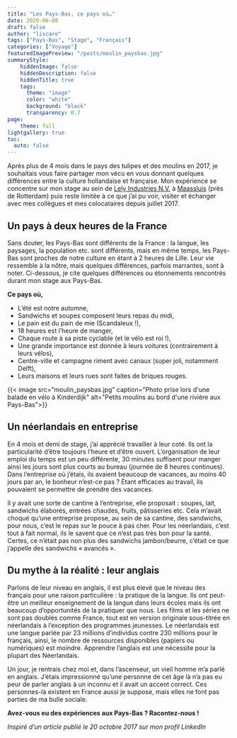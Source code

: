 ```yaml
---
title: "Les Pays-Bas, ce pays où…"
date: 2020-06-08
draft: false
author: "liscare"
tags: ["Pays-Bas", "Stage", "Français"]
categories: ["Voyage"]
featuredImagePreview: "/posts/moulin_paysbas.jpg"
summaryStyle:
    hiddenImage: false
    hiddenDescription: false
    hiddenTitle: true
    tags:
      theme: "image"
      color: "white"
      background: "black"
      transparency: 0.7
page:
    theme: full
lightgallery: true
toc:
  auto: false
---
```


Après plus de 4 mois dans le pays des tulipes et des moulins en 2017, je souhaitais vous faire partager mon vécu en vous donnant quelques différences entre la culture hollandaise et française. Mon expérience se concentre sur mon stage au sein de [Lely Industries N.V.](https://www.lely.com/fr) à [Maassluis](https://www.openstreetmap.org/search?query=maassluis#map=12/51.9319/4.3149) (près de Rotterdam) puis reste limitée à ce que j’ai pu voir, visiter et échanger avec mes collègues et mes colocataires depuis juillet 2017.

## Un pays à deux heures de la France

Sans douter, les Pays-Bas sont différents de la France : la langue, les paysages, la population etc. sont différents, mais en même temps, les Pays-Bas sont proches de notre culture en étant à 2 heures de Lille. Leur vie ressemble à la nôtre, mais quelques différences, parfois marrantes, sont à noter. Ci-dessous, je cite quelques différences ou étonnements rencontrés durant mon stage aux Pays-Bas.

**Ce pays où,**
- L’été est notre automne,
- Sandwichs et soupes composent leurs repas du midi,
- Le pain est du pain de mie (Scandaleux !),
- 18 heures est l’heure de manger,
- Chaque route à sa piste cyclable (et le vélo est roi !),
- Une grande importance est donnée à leurs voitures (contrairement à leurs vélos),
- Centre-ville et campagne riment avec canaux (super joli, notamment Delft),
- Leurs maisons et leurs rues sont faites de briques rouges.

{{< image src="moulin_paysbas.jpg" caption="Photo prise lors d'une balade en vélo à Kinderdijk" alt="Petits moulins au bord d'une rivière aux Pays-Bas">}}

## Un néerlandais en entreprise

En 4 mois et demi de stage, j’ai apprécié travailler à leur coté. Ils ont la particularité d’être toujours l’heure et d’être ouvert. L’organisation de leur emploi du temps est un peu différente, 30 minutes suffisent pour manger ainsi les jours sont plus courts au bureau (journée de 8 heures continues). Dans l’entreprise où j’étais, ils avaient beaucoup de vacances, au moins 40 jours par an, le bonheur n’est-ce pas ? Étant efficaces au travail, ils pouvaient se permettre de prendre des vacances.

Il y avait une sorte de cantine à l’entreprise, elle proposait : soupes, lait, sandwichs élaborés, entrées chaudes, fruits, pâtisseries etc. Cela m’avait choqué qu’une entreprise propose, au sein de sa cantine, des sandwichs, pour nous, c’est le repas sur le pouce à pas cher. Pour les néerlandais, c’est tout à fait normal, ils le savent que ce n’est pas très bon pour la santé. Certes, ce n’était pas non plus des sandwichs jambon/beurre, c’était ce que j’appelle des sandwichs « avancés ».

## Du mythe à la réalité : leur anglais

Parlons de leur niveau en anglais, il est plus élevé que le niveau des français pour une raison particulière : la pratique de la langue. Ils ont peut-être un meilleur enseignement de la langue dans leurs écoles mais ils ont beaucoup d’opportunités de la pratiquer que nous. Les films et les séries ne sont pas doublés comme France, tout est en version originale sous-titrée en néerlandais à l’exception des programmes jeunesses. Le néerlandais est une langue parlée par 23 millions d’individus contre 230 millions pour le français, ainsi, le nombre de ressources disponibles (papiers ou numériques) est moindre. Apprendre l’anglais est une nécessite pour la plupart des Néerlandais.

Un jour, je rentrais chez moi et, dans l’ascenseur, un vieil homme m’a parlé en anglais. J’étais impressionné qu’une personne de cet âge là n’a pas eu peur de parler anglais à un inconnu et il avait un accent correct. Ces personnes-là existent en France aussi je suppose, mais elles ne font pas parties de ma bulle sociale.

**Avez-vous eu des expériences aux Pays-Bas ? Racontez-nous !**

*Inspiré d’un article publié le 20 octobre 2017 sur mon profil LinkedIn*
